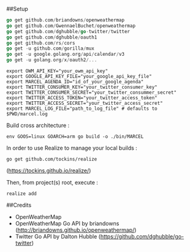 ##Setup
```go
go get github.com/briandowns/openweathermap
go get github.com/GwennaelBuchet/openweathermap
go get github.com/dghubble/go-twitter/twitter
go get github.com/dghubble/oauth1
go get github.com/rs/cors
go get -u github.com/gorilla/mux
go get -u google.golang.org/api/calendar/v3
go get -u golang.org/x/oauth2/...
```

```shell
export OWM_API_KEY="your_owm_api_key"
export GOOGLE_API_KEY_FILE="your_google_api_key_file"
export MARCEL_AGENDA_ID="id_of_your_google_agenda"
export TWITTER_CONSUMER_KEY="your_twitter_consumer_key"
export TWITTER_CONSUMER_SECRET="your_twitter_consummer_secret"
export TWITTER_ACCESS_TOKEN="your_twitter_access_token"
export TWITTER_ACCESS_SECRET="your_twitter_access_secret"
export MARCEL_LOG_FILE="path_to_log_file" # defaults to $PWD/marcel.log
```

Build cross architecture :
``` shell
env GOOS=linux GOARCH=arm go build -o ./bin/MARCEL
```

In order to use Realize to manage your local builds :
```shell
go get github.com/tockins/realize
```
(https://tockins.github.io/realize/)

Then, from project(s) root, execute :
```shell
realize add
```

##Credits
 - OpenWeatherMap
 - OpenWeatherMap Go API by briandowns (http://briandowns.github.io/openweathermap/)
 - Twitter Go API by Dalton Hubble (https://github.com/dghubble/go-twitter)
